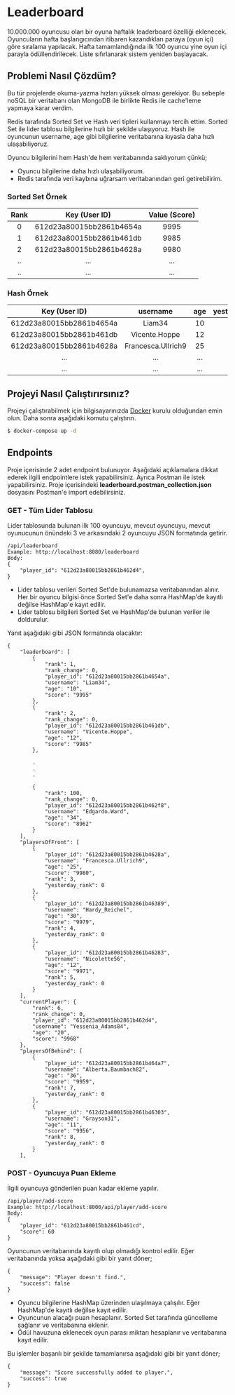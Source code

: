 # Leaderboard

10.000.000 oyuncusu olan bir oyuna haftalık leaderboard özelliği eklenecek. Oyuncuların hafta başlangıcından itibaren kazandıkları paraya (oyun içi) göre sıralama yapılacak. Hafta tamamlandığında ilk 100 oyuncu yine oyun içi parayla ödüllendirilecek. Liste sıfırlanarak sistem yeniden başlayacak.

## Problemi Nasıl Çözdüm?

Bu tür projelerde okuma-yazma hızları yüksek olması gerekiyor. Bu sebeple noSQL bir veritabanı olan MongoDB ile birlikte Redis ile cache'leme yapmaya karar verdim.

Redis tarafında Sorted Set ve Hash veri tipleri kullanmayı tercih ettim. Sorted Set ile lider tablosu bilgilerine hızlı bir şekilde ulaşıyoruz. Hash ile oyuncunun username, age gibi bilgilerine veritabanına kıyasla daha hızlı ulaşabiliyoruz.

Oyuncu bilgilerini hem Hash'de hem veritabanında saklıyorum çünkü;

-   Oyuncu bilgilerine daha hızlı ulaşabiliyorum.
-   Redis tarafında veri kaybına uğrarsam veritabanından geri getirebilirim.

### Sorted Set Örnek

| Rank |      Key (User ID)       | Value (Score) |
| :--: | :----------------------: | :-----------: |
|  0   | 612d23a80015bb2861b4654a |     9995      |
|  1   | 612d23a80015bb2861b461db |     9985      |
|  2   | 612d23a80015bb2861b4628a |     9980      |
|  ..  |           ...            |      ...      |
|  ..  |           ...            |      ...      |

### Hash Örnek

|      Key (User ID)       |      username      | age | yesterday_rank |
| :----------------------: | :----------------: | :-: | :------------: |
| 612d23a80015bb2861b4654a |       Liam34       | 10  |       0        |
| 612d23a80015bb2861b461db |   Vicente.Hoppe    | 12  |       67       |
| 612d23a80015bb2861b4628a | Francesca.Ullrich9 | 25  |       35       |
|           ...            |        ...         | ... |      ...       |
|           ...            |        ...         | ... |      ...       |

## Projeyi Nasıl Çalıştırırsınız?

Projeyi çalıştırabilmek için bilgisayarınızda [Docker](https://www.docker.com/) kurulu olduğundan emin olun. Daha sonra aşağıdaki komutu çalıştırın.

```bash
$ docker-compose up -d
```

## Endpoints

Proje içerisinde 2 adet endpoint bulunuyor. Aşağıdaki açıklamalara dikkat ederek ilgili endpointlere istek yapabilirsiniz. Ayrıca Postman ile istek yapabilirsiniz. Proje içerisindeki **leaderboard.postman_collection.json** dosyasını Postman'e import edebilirsiniz.

### GET - Tüm Lider Tablosu

Lider tablosunda bulunan ilk 100 oyuncuyu, mevcut oyuncuyu, mevcut oyunucunun önündeki 3 ve arkasındaki 2 oyuncuyu JSON formatında getirir.

```
/api/leaderboard
Example: http://localhost:8080/leaderboard
Body:
{
    "player_id": "612d23a80015bb2861b462d4",
}
```

-   Lider tablosu verileri Sorted Set'de bulunamazsa veritabanından alınır. Her bir oyuncu bilgisi önce Sorted Set'e daha sonra HashMap'de kayıtlı değilse HashMap'e kayıt edilir.
-   Lider tablosu bilgileri Sorted Set ve HashMap'de bulunan veriler ile doldurulur.

Yanıt aşağıdaki gibi JSON formatında olacaktır:

```
{
    "leaderboard": [
        {
            "rank": 1,
            "rank_change": 0,
            "player_id": "612d23a80015bb2861b4654a",
            "username": "Liam34",
            "age": "10",
            "score": "9995"
        },
        {
            "rank": 2,
            "rank_change": 0,
            "player_id": "612d23a80015bb2861b461db",
            "username": "Vicente.Hoppe",
            "age": "12",
            "score": "9985"
        },

        .
        .
        .

        {
            "rank": 100,
            "rank_change": 0,
            "player_id": "612d23a80015bb2861b462f8",
            "username": "Edgardo.Ward",
            "age": "34",
            "score": "8962"
        }
    ],
    "playersOfFront": [
        {
            "player_id": "612d23a80015bb2861b4628a",
            "username": "Francesca.Ullrich9",
            "age": "25",
            "score": "9980",
            "rank": 3,
            "yesterday_rank": 0
        },
        {
            "player_id": "612d23a80015bb2861b46389",
            "username": "Hardy_Reichel",
            "age": "30",
            "score": "9979",
            "rank": 4,
            "yesterday_rank": 0
        },
        {
            "player_id": "612d23a80015bb2861b46283",
            "username": "Nicolette56",
            "age": "12",
            "score": "9971",
            "rank": 5,
            "yesterday_rank": 0
        }
    ],
    "currentPlayer": {
        "rank": 6,
        "rank_change": 0,
        "player_id": "612d23a80015bb2861b462d4",
        "username": "Yessenia_Adams84",
        "age": "20",
        "score": "9968"
    },
    "playersOfBehind": [
        {
            "player_id": "612d23a80015bb2861b464a7",
            "username": "Alberta.Baumbach82",
            "age": "36",
            "score": "9959",
            "rank": 7,
            "yesterday_rank": 0
        },
        {
            "player_id": "612d23a80015bb2861b46303",
            "username": "Grayson31",
            "age": "11",
            "score": "9956",
            "rank": 8,
            "yesterday_rank": 0
        }
    ],
```

### POST - Oyuncuya Puan Ekleme

İlgili oyuncuya gönderilen puan kadar ekleme yapılır.

```
/api/player/add-score
Example: http://localhost:8000/api/player/add-score
Body:
{
    "player_id": "612d23a80015bb2861b461cd",
    "score": 60
}
```

Oyuncunun veritabanında kayıtlı olup olmadığı kontrol edilir. Eğer veritabanında yoksa aşağıdaki gibi bir yanıt döner;

```
{
    "message": "Player doesn't find.",
    "success": false
}
```

-   Oyuncu bilgilerine HashMap üzerinden ulaşılmaya çalışılır. Eğer HashMap'de kayıtlı değilse kayıt edilir.
-   Oyuncunun alacağı puan hesaplanır. Sorted Set tarafında güncelleme sağlanır ve veritabanına eklenir.
-   Ödül havuzuna eklenecek oyun parası miktarı hesaplanır ve veritabanına kayıt edilir.

Bu işlemler başarılı bir şekilde tamamlanırsa aşağıdaki gibi bir yanıt döner;

```
{
    "message": "Score successfully added to player.",
    "success": true
}
```
